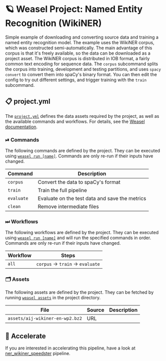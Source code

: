 <!-- WEASEL: AUTO-GENERATED DOCS START (do not remove) -->

# 🪐 Weasel Project: Named Entity Recognition (WikiNER)

Simple example of downloading and converting source data and training a named entity recognition model. The example uses the WikiNER corpus, which was constructed semi-automatically. The main advantage of this corpus is that it's freely available, so the data can be downloaded as a project asset. The WikiNER corpus is distributed in IOB format, a fairly common text encoding for sequence data. The `corpus` subcommand splits the corpus into training, development and testing partitions, and uses `spacy convert` to convert them into spaCy's binary format. You can then edit the config to try out different settings, and trigger training with the `train` subcommand.

## 📋 project.yml

The [`project.yml`](project.yml) defines the data assets required by the
project, as well as the available commands and workflows. For details, see the
[Weasel documentation](https://github.com/explosion/weasel).

### ⏯ Commands

The following commands are defined by the project. They
can be executed using [`weasel run [name]`](https://github.com/explosion/weasel/tree/main/docs/cli.md#rocket-run).
Commands are only re-run if their inputs have changed.

| Command | Description |
| --- | --- |
| `corpus` | Convert the data to spaCy's format |
| `train` | Train the full pipeline |
| `evaluate` | Evaluate on the test data and save the metrics |
| `clean` | Remove intermediate files |

### ⏭ Workflows

The following workflows are defined by the project. They
can be executed using [`weasel run [name]`](https://github.com/explosion/weasel/tree/main/docs/cli.md#rocket-run)
and will run the specified commands in order. Commands are only re-run if their
inputs have changed.

| Workflow | Steps |
| --- | --- |
| `all` | `corpus` &rarr; `train` &rarr; `evaluate` |

### 🗂 Assets

The following assets are defined by the project. They can
be fetched by running [`weasel assets`](https://github.com/explosion/weasel/tree/main/docs/cli.md#open_file_folder-assets)
in the project directory.

| File | Source | Description |
| --- | --- | --- |
| `assets/aij-wikiner-en-wp2.bz2` | URL |  |

<!-- WEASEL: AUTO-GENERATED DOCS END (do not remove) -->

## 🚀 Accelerate
If you are interested in accelerating this pipeline, have a look at [ner_wikiner_speedster](https://github.com/explosion/projects/tree/v3/experimental/ner_wikiner_speedster) pipeline.
